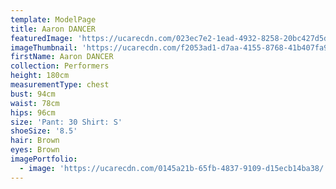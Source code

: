 ```yaml
---
template: ModelPage
title: Aaron DANCER
featuredImage: 'https://ucarecdn.com/023ec7e2-1ead-4932-8258-20bc427d5d5f/'
imageThumbnail: 'https://ucarecdn.com/f2053ad1-d7aa-4155-8768-41b407fa92c0/-/preview/'
firstName: Aaron DANCER
collection: Performers
height: 180cm
measurementType: chest
bust: 94cm
waist: 78cm
hips: 96cm
size: 'Pant: 30 Shirt: S'
shoeSize: '8.5'
hair: Brown
eyes: Brown
imagePortfolio:
  - image: 'https://ucarecdn.com/0145a21b-65fb-4837-9109-d15ecb14ba38/'
---
```


